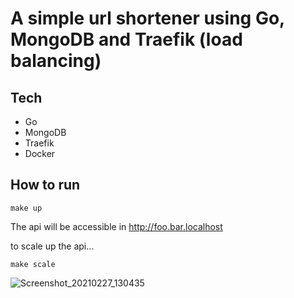 # A simple url shortener using Go, MongoDB and Traefik (load balancing)

## Tech

- Go
- MongoDB
- Traefik
- Docker

## How to run

```
make up
```
The api will be accessible in http://foo.bar.localhost

to scale up the api...

```
make scale
```

![Screenshot_20210227_130435](https://user-images.githubusercontent.com/5348752/109392707-66663c80-78fc-11eb-8eb6-49bc889f33d2.png)
